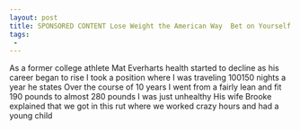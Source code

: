 ```yaml
---
layout: post
title: SPONSORED CONTENT Lose Weight the American Way  Bet on Yourself
tags:
 -
---
```

As a former college athlete Mat Everharts health started to decline as his career began to rise I took a position where I was traveling 100150 nights a year he states Over the course of 10 years I went from a fairly lean and fit 190 pounds to almost 280 pounds I was just unhealthy His wife Brooke explained that we got in this rut where we worked crazy hours and had a young child
